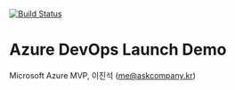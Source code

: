 [![Build Status](https://dev.azure.com/developercamp-devops/demo-azuredevops-launch-20190330-2nd/_apis/build/status/demo-azuredevops-launch-20190330-2nd-CI?branchName=master)](https://dev.azure.com/developercamp-devops/demo-azuredevops-launch-20190330-2nd/_build/latest?definitionId=10&branchName=master)

# Azure DevOps Launch Demo

Microsoft Azure MVP, 이진석 (me@askcompany.kr)

